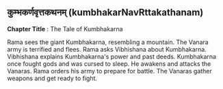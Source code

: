 ## कुम्भकर्णवृत्तकथनम् (kumbhakarNavRttakathanam)
**Chapter Title** : The Tale of Kumbhakarna

Rama sees the giant Kumbhakarna, resembling a mountain. The Vanara army is terrified and flees. Rama asks Vibhishana about Kumbhakarna. Vibhishana explains Kumbhakarna's power and past deeds. Kumbhakarna once fought gods and was cursed to sleep. He awakens and attacks the Vanaras. Rama orders his army to prepare for battle. The Vanaras gather weapons and get ready to fight.
